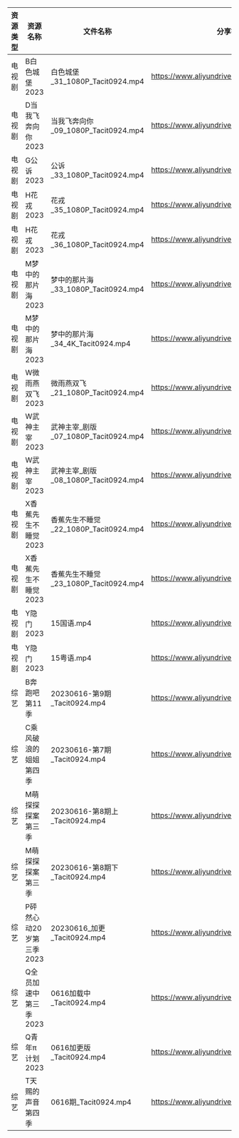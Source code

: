 | 资源类型 | 资源名称            | 文件名称                           | 分享链接                                      | 更新时间       |
| ---- | --------------- | ------------------------------ | ----------------------------------------- | ---------- |
| 电视剧  | B白色城堡2023       | 白色城堡_31_1080P_Tacit0924.mp4    | https://www.aliyundrive.com/s/RaWxk24QWV6 | 2023-06-17 |
| 电视剧  | D当我飞奔向你2023     | 当我飞奔向你_09_1080P_Tacit0924.mp4  | https://www.aliyundrive.com/s/YhMD33vkgca | 2023-06-17 |
| 电视剧  | G公诉2023         | 公诉_33_1080P_Tacit0924.mp4      | https://www.aliyundrive.com/s/SKq7GkiMEWX | 2023-06-17 |
| 电视剧  | H花戎2023         | 花戎_35_1080P_Tacit0924.mp4      | https://www.aliyundrive.com/s/DsKqmGre9hn | 2023-06-17 |
| 电视剧  | H花戎2023         | 花戎_36_1080P_Tacit0924.mp4      | https://www.aliyundrive.com/s/DsKqmGre9hn | 2023-06-17 |
| 电视剧  | M梦中的那片海2023     | 梦中的那片海_33_1080P_Tacit0924.mp4  | https://www.aliyundrive.com/s/FuXhJiJpMjf | 2023-06-17 |
| 电视剧  | M梦中的那片海2023     | 梦中的那片海_34_4K_Tacit0924.mp4     | https://www.aliyundrive.com/s/FuXhJiJpMjf | 2023-06-17 |
| 电视剧  | W微雨燕双飞2023      | 微雨燕双飞_21_1080P_Tacit0924.mp4   | https://www.aliyundrive.com/s/Uvq8Q8wJXgg | 2023-06-17 |
| 电视剧  | W武神主宰2023       | 武神主宰_剧版_07_1080P_Tacit0924.mp4 | https://www.aliyundrive.com/s/ob4cvT33feM | 2023-06-17 |
| 电视剧  | W武神主宰2023       | 武神主宰_剧版_08_1080P_Tacit0924.mp4 | https://www.aliyundrive.com/s/ob4cvT33feM | 2023-06-17 |
| 电视剧  | X香蕉先生不睡觉2023    | 香蕉先生不睡觉_22_1080P_Tacit0924.mp4 | https://www.aliyundrive.com/s/sDMpNaeEsz3 | 2023-06-17 |
| 电视剧  | X香蕉先生不睡觉2023    | 香蕉先生不睡觉_23_1080P_Tacit0924.mp4 | https://www.aliyundrive.com/s/sDMpNaeEsz3 | 2023-06-17 |
| 电视剧  | Y隐门2023         | 15国语.mp4                       | https://www.aliyundrive.com/s/3hQ1KUe4HeE | 2023-06-17 |
| 电视剧  | Y隐门2023         | 15粤语.mp4                       | https://www.aliyundrive.com/s/3hQ1KUe4HeE | 2023-06-17 |
| 综艺   | B奔跑吧第11季        | 20230616-第9期_Tacit0924.mp4     | https://www.aliyundrive.com/s/T8hYCsGLYpy | 2023-06-17 |
| 综艺   | C乘风破浪的姐姐第四季     | 20230616-第7期_Tacit0924.mp4     | https://www.aliyundrive.com/s/PtzrForHMqQ | 2023-06-17 |
| 综艺   | M萌探探探案第三季       | 20230616-第8期上_Tacit0924.mp4    | https://www.aliyundrive.com/s/S7KWk25DgnD | 2023-06-17 |
| 综艺   | M萌探探探案第三季       | 20230616-第8期下_Tacit0924.mp4    | https://www.aliyundrive.com/s/S7KWk25DgnD | 2023-06-17 |
| 综艺   | P砰然心动20岁第三季2023 | 20230616_加更_Tacit0924.mp4      | https://www.aliyundrive.com/s/vX9oHZyPy6Y | 2023-06-17 |
| 综艺   | Q全员加速中第三季2023   | 0616加载中_Tacit0924.mp4          | https://www.aliyundrive.com/s/rnxNhpiZpVu | 2023-06-17 |
| 综艺   | Q青年π计划2023      | 0616加更版_Tacit0924.mp4          | https://www.aliyundrive.com/s/PReFQ8C6eAn | 2023-06-17 |
| 综艺   | T天赐的声音第四季       | 0616期_Tacit0924.mp4            | https://www.aliyundrive.com/s/gvD56pLsuyk | 2023-06-17 |
